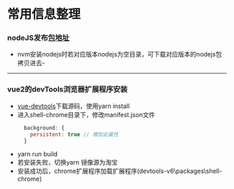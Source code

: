 # 常用信息整理
### nodeJS发布[包地址](https://nodejs.org/download/release/v18.18.0/)
  - nvm安装nodejs时若对应版本nodejs为空目录，可下载对应版本的nodejs包拷贝进去-
------------------------------------
### vue2的devTools浏览器扩展程序安装
  - [vue-devtools](https://bgithub.xyz/vuejs/devtools)下载源码，使用yarn install
  - 进入shell-chrome目录下，修改manifest.json文件
    ```js
      background: {
        persistent: true // 增加此属性
      }
    ```
  - yarn run build
  - 若安装失败，切换yarn 镜像源为淘宝
  - 安装成功后，chrome扩展程序加载扩展程序(devtools-v6\packages\shell-chrome)
